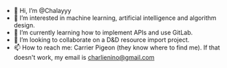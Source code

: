 - 👋  Hi, I’m @Chalayyy
- 👀  I’m interested in machine learning, artificial intelligence and algorithm design.
- 🌱  I’m currently learning how to implement APIs and use GitLab.
- 💞️  I’m looking to collaborate on a D&D resource import project. 
- 📫  How to reach me: Carrier Pigeon (they know where to find me). If that doesn't work, my email is charlienino@gmail.com

<!---
Chalayyy/Chalayyy is a ✨ special ✨ repository because its `README.md` (this file) appears on your GitHub profile.
You can click the Preview link to take a look at your changes.
--->
